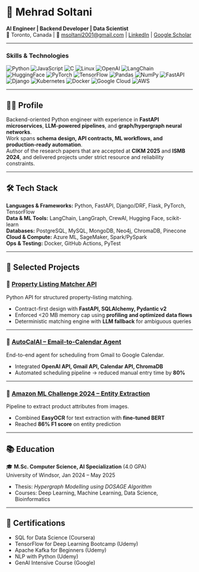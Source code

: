 # 👋 Mehrad Soltani  

**AI Engineer | Backend Developer | Data Scientist**  
📍 Toronto, Canada | 📧 msoltani2001@gmail.com | [LinkedIn](https://www.linkedin.com/in/mehrad-soltani-a78a842b0/) | [Google Scholar](https://scholar.google.ca/citations?user=LGKZzicAAAAJ&hl=en)  

---

### Skills & Technologies  

![Python](https://img.shields.io/badge/Python-3776AB?style=for-the-badge&logo=python&logoColor=white)
![JavaScript](https://img.shields.io/badge/JavaScript-F7DF1E?style=for-the-badge&logo=javascript&logoColor=black)
![C](https://img.shields.io/badge/C-A8B9CC?style=for-the-badge&logo=c&logoColor=black)
![Linux](https://img.shields.io/badge/Linux-FCC624?style=for-the-badge&logo=linux&logoColor=black)
![OpenAI](https://img.shields.io/badge/OpenAI-412991?style=for-the-badge&logo=openai&logoColor=white)
![LangChain](https://img.shields.io/badge/LangChain-1A5C9C?style=for-the-badge&logo=chainlink&logoColor=white)
![HuggingFace](https://img.shields.io/badge/HuggingFace-FFCC00?style=for-the-badge&logo=huggingface&logoColor=black)
![PyTorch](https://img.shields.io/badge/PyTorch-EE4C2C?style=for-the-badge&logo=pytorch&logoColor=white)
![TensorFlow](https://img.shields.io/badge/TensorFlow-FF6F00?style=for-the-badge&logo=tensorflow&logoColor=white)
![Pandas](https://img.shields.io/badge/Pandas-150458?style=for-the-badge&logo=pandas&logoColor=white)
![NumPy](https://img.shields.io/badge/Numpy-013243?style=for-the-badge&logo=numpy&logoColor=white)
![FastAPI](https://img.shields.io/badge/FastAPI-009688?style=for-the-badge&logo=fastapi&logoColor=white)
![Django](https://img.shields.io/badge/Django-092E20?style=for-the-badge&logo=django&logoColor=white)
![Kubernetes](https://img.shields.io/badge/Kubernetes-326CE5?style=for-the-badge&logo=kubernetes&logoColor=white)
![Docker](https://img.shields.io/badge/Docker-2496ED?style=for-the-badge&logo=docker&logoColor=white)
![Google Cloud](https://img.shields.io/badge/Google_Cloud-4285F4?style=for-the-badge&logo=google-cloud&logoColor=white)
![AWS](https://img.shields.io/badge/AWS-232F3E?style=for-the-badge&logo=amazon-aws&logoColor=white)


---

## 🧑‍💻 Profile  

Backend-oriented Python engineer with experience in **FastAPI microservices**, **LLM-powered pipelines**, and **graph/hypergraph neural networks**.  
Work spans **schema design, API contracts, ML workflows, and production-ready automation**.  
Author of the research papers that are accepted at **CIKM 2025** and **ISMB 2024**, and delivered projects under strict resource and reliability constraints.  

---

## 🛠️ Tech Stack  

**Languages & Frameworks:** Python, FastAPI, Django/DRF, Flask, PyTorch, TensorFlow  
**Data & ML Tools:** LangChain, LangGraph, CrewAI, Hugging Face, scikit-learn  
**Databases:** PostgreSQL, MySQL, MongoDB, Neo4j, ChromaDB, Pinecone  
**Cloud & Compute:** Azure ML, SageMaker, Spark/PySpark  
**Ops & Testing:** Docker, GitHub Actions, PyTest  

---

## 📌 Selected Projects  

### 🔹 [Property Listing Matcher API](https://github.com/Mehrads/Property-Listing-Matching)  
Python API for structured property-listing matching.  
- Contract-first design with **FastAPI, SQLAlchemy, Pydantic v2**  
- Enforced <20 MB memory cap using **profiling and optimized data flows**  
- Deterministic matching engine with **LLM fallback** for ambiguous queries  

---

### 🔹 [AutoCalAI – Email-to-Calendar Agent](https://github.com/Mehrads/AI-Agents/blob/main/calendar-modifier.py)  
End-to-end agent for scheduling from Gmail to Google Calendar.  
- Integrated **OpenAI API, Gmail API, Calendar API, ChromaDB**  
- Automated scheduling pipeline → reduced manual entry time by **80%**  

---

### 🔹 [Amazon ML Challenge 2024 – Entity Extraction](https://github.com/Mehrads/Amazon-2024-ml-challenge)  
Pipeline to extract product attributes from images.  
- Combined **EasyOCR** for text extraction with **fine-tuned BERT**  
- Reached **86% F1 score** on entity prediction  

---

## 📚 Education  

🎓 **M.Sc. Computer Science, AI Specialization** (4.0 GPA)  
University of Windsor, Jan 2024 – May 2025  
- Thesis: *Hypergraph Modelling using DOSAGE Algorithm*  
- Courses: Deep Learning, Machine Learning, Data Science, Bioinformatics  

---

## 🏅 Certifications  

- SQL for Data Science (Coursera)  
- TensorFlow for Deep Learning Bootcamp (Udemy)  
- Apache Kafka for Beginners (Udemy)  
- NLP with Python (Udemy)  
- GenAI Intensive Course (Google)  

